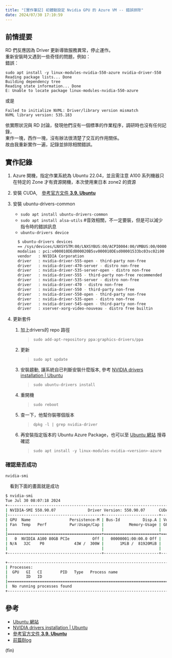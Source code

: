 ```yaml
---
title: "[實作筆記] 初體驗設定 Nvidia GPU 的 Azure VM -- 錯誤排除"
date: 2024/07/30 17:10:59
---
```



## 前情提要

RD 們反應因為 Driver 更新導致服務異常，停止運作。  
重新安裝時又遇到一些奇怪的問題，例如：  
錯誤：

```shell
sudo apt install -y linux-modules-nvidia-550-azure nvidia-driver-550
Reading package lists... Done
Building dependency tree       
Reading state information... Done
E: Unable to locate package linux-modules-nvidia-550-azure
```

或是

```shell
Failed to initialize NVML: Driver/library version mismatch
NVML library version: 535.183
```

依實際狀況與 RD 討論，發現他們沒有一個標準的作業程序，調研時也沒有任何記錄，  
東作一塊，西作一塊，沒有辦法很清楚了交互的作用關係。  
故由我重新實作一遍，記錄並排除相關錯誤。  

## 實作記錄

1. Azure 開機，指定作業系統為 Ubuntu 22.04，並且需注意 A100 系列機器只在特定的 Zone 才有資源開機，本次使用東日本 zone2 的資源
2. 安裝 CUDA,　[參考官方文件 **3.9. Ubuntu**](https://docs.nvidia.com/cuda/cuda-installation-guide-linux/index.html#ubuntu)
3. 安裝 ubuntu-drivers-common
    - `sudo apt install ubuntu-drivers-common`
    - `sudo apt install alsa-utils` #音效相關，不一定要裝，但是可以減少指令時的錯誤訊息
    - `ubuntu-drivers device`
  
    ```bash
      $ ubuntu-drivers devices
      == /sys/devices/LNXSYSTM:00/LNXSYBUS:00/ACPI0004:00/VMBUS:00/00000041-0001-0000-3130-444532304235/pci0001:00/0001:00:00.0 ==
      modalias : pci:v000010DEd000020B5sv000010DEsd00001533bc03sc02i00
      vendor   : NVIDIA Corporation
      driver   : nvidia-driver-555-open - third-party non-free
      driver   : nvidia-driver-470-server - distro non-free
      driver   : nvidia-driver-535-server-open - distro non-free
      driver   : nvidia-driver-555 - third-party non-free recommended
      driver   : nvidia-driver-535-server - distro non-free
      driver   : nvidia-driver-470 - distro non-free
      driver   : nvidia-driver-550 - third-party non-free
      driver   : nvidia-driver-550-open - third-party non-free
      driver   : nvidia-driver-535-open - distro non-free
      driver   : nvidia-driver-545-open - third-party non-free
      driver   : xserver-xorg-video-nouveau - distro free builtin
    ```

4. 更新套件
   1. 加上drivers的 repo 路徑
      > `sudo add-apt-repository ppa:graphics-drivers/ppa`
   2. 更新
      > `sudo apt update`
   3. 安裝趨動, 讓系統自已判斷安裝什麼版本, 參考 [NVIDIA drivers installation | Ubuntu](https://ubuntu.com/server/docs/nvidia-drivers-installation)
      > `sudo ubuntu-drivers install`
   4. 重開機
      >`sudo reboot`
   5. 查一下，他幫你裝哪個版本
      > `dpkg -l | grep nvidia-driver`
   6. 再安裝指定版本的 Ubuntu Azure Package，也可以至 [Ubuntu 網站](https://packages.ubuntu.com/focal/kernel/) 搜尋確認
      > `sudo apt install -y linux-modules-nvidia-<version>-azure`

### 確認是否成功

  ```bash
  nvidia-smi
  ```

　看到下面的畫面就是成功
  
  ```sh
$ nvidia-smi
Tue Jul 30 08:07:18 2024
+-----------------------------------------------------------------------------------------+
| NVIDIA-SMI 550.90.07              Driver Version: 550.90.07      CUDA Version: 12.4     |
|-----------------------------------------+------------------------+----------------------+
| GPU  Name                 Persistence-M | Bus-Id          Disp.A | Volatile Uncorr. ECC |
| Fan  Temp   Perf          Pwr:Usage/Cap |           Memory-Usage | GPU-Util  Compute M. |
|                                         |                        |               MIG M. |
|=========================================+========================+======================|
|   0  NVIDIA A100 80GB PCIe          Off |   00000001:00:00.0 Off |                    0 |
| N/A   32C    P0             43W /  300W |       1MiB /  81920MiB |      0%      Default |
|                                         |                        |             Disabled |
+-----------------------------------------+------------------------+----------------------+

+-----------------------------------------------------------------------------------------+
| Processes:                                                                              |
|  GPU   GI   CI        PID   Type   Process name                              GPU Memory |
|        ID   ID                                                               Usage      |
|=========================================================================================|
|  No running processes found                                                             |
+-----------------------------------------------------------------------------------------+
  ```

## 參考

- [Ubuntu 網站](https://packages.ubuntu.com/focal/kernel/)
- [NVIDIA drivers installation | Ubuntu](https://ubuntu.com/server/docs/nvidia-drivers-installation)
- [參考官方文件 **3.9. Ubuntu**](https://docs.nvidia.com/cuda/cuda-installation-guide-linux/index.html#ubuntu)
- [前篇Blog](https://blog.marsen.me/2024/07/03/2024/azure_vm_for_nvidia/)

(fin)
